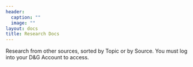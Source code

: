 ```yaml
---
header:
  caption: ""
  image: ""
layout: docs
title: Research Docs
---
```


Research from other sources, sorted by Topic or by Source. You must log into your D&G Account to access. 
